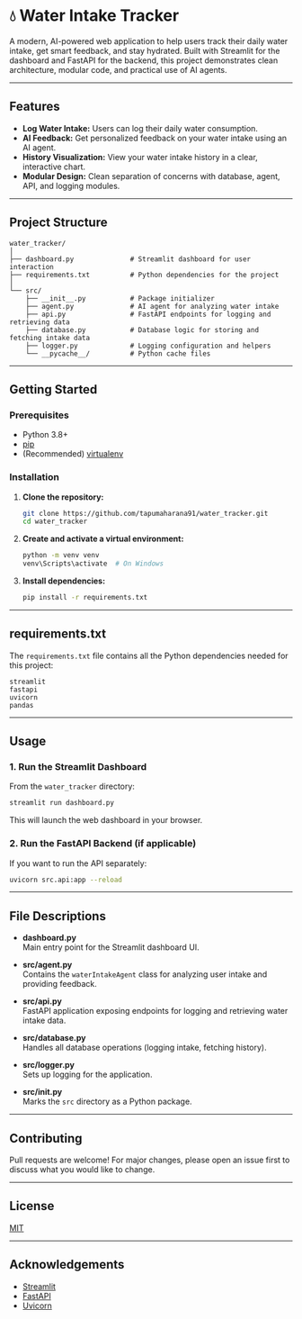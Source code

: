 # 💧 Water Intake Tracker

A modern, AI-powered web application to help users track their daily water intake, get smart feedback, and stay hydrated. Built with Streamlit for the dashboard and FastAPI for the backend, this project demonstrates clean architecture, modular code, and practical use of AI agents.

---

## Features

- **Log Water Intake:** Users can log their daily water consumption.
- **AI Feedback:** Get personalized feedback on your water intake using an AI agent.
- **History Visualization:** View your water intake history in a clear, interactive chart.
- **Modular Design:** Clean separation of concerns with database, agent, API, and logging modules.

---

## Project Structure

```
water_tracker/
│
├── dashboard.py              # Streamlit dashboard for user interaction
├── requirements.txt          # Python dependencies for the project
│
└── src/
    ├── __init__.py           # Package initializer
    ├── agent.py              # AI agent for analyzing water intake
    ├── api.py                # FastAPI endpoints for logging and retrieving data
    ├── database.py           # Database logic for storing and fetching intake data
    ├── logger.py             # Logging configuration and helpers
    └── __pycache__/          # Python cache files
```

---

## Getting Started

### Prerequisites

- Python 3.8+
- [pip](https://pip.pypa.io/en/stable/)
- (Recommended) [virtualenv](https://virtualenv.pypa.io/en/latest/)

### Installation

1. **Clone the repository:**
    ```sh
    git clone https://github.com/tapumaharana91/water_tracker.git
    cd water_tracker
    ```

2. **Create and activate a virtual environment:**
    ```sh
    python -m venv venv
    venv\Scripts\activate  # On Windows
    ```

3. **Install dependencies:**
    ```sh
    pip install -r requirements.txt
    ```

---

## requirements.txt

The `requirements.txt` file contains all the Python dependencies needed for this project:

```
streamlit
fastapi
uvicorn
pandas
```

---

## Usage

### 1. Run the Streamlit Dashboard

From the `water_tracker` directory:
```sh
streamlit run dashboard.py
```
This will launch the web dashboard in your browser.

### 2. Run the FastAPI Backend (if applicable)

If you want to run the API separately:
```sh
uvicorn src.api:app --reload
```

---

## File Descriptions

- **dashboard.py**  
  Main entry point for the Streamlit dashboard UI.

- **src/agent.py**  
  Contains the `waterIntakeAgent` class for analyzing user intake and providing feedback.

- **src/api.py**  
  FastAPI application exposing endpoints for logging and retrieving water intake data.

- **src/database.py**  
  Handles all database operations (logging intake, fetching history).

- **src/logger.py**  
  Sets up logging for the application.

- **src/__init__.py**  
  Marks the `src` directory as a Python package.

---

## Contributing

Pull requests are welcome! For major changes, please open an issue first to discuss what you would like to change.

---

## License

[MIT](LICENSE)

---

## Acknowledgements

- [Streamlit](https://streamlit.io/)
- [FastAPI](https://fastapi.tiangolo.com/)
- [Uvicorn](https://www.uvicorn.org/)